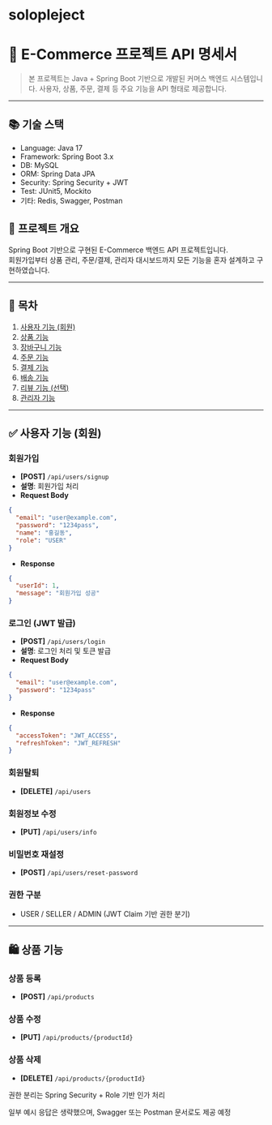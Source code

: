 # solopleject
# 🛒 E-Commerce 프로젝트 API 명세서

> 본 프로젝트는 Java + Spring Boot 기반으로 개발된 커머스 백엔드 시스템입니다. 사용자, 상품, 주문, 결제 등 주요 기능을 API 형태로 제공합니다.

---

## 📚 기술 스택

- Language: Java 17
- Framework: Spring Boot 3.x
- DB: MySQL
- ORM: Spring Data JPA
- Security: Spring Security + JWT
- Test: JUnit5, Mockito
- 기타: Redis, Swagger, Postman

## 📌 프로젝트 개요

Spring Boot 기반으로 구현된 E-Commerce 백엔드 API 프로젝트입니다.  
회원가입부터 상품 관리, 주문/결제, 관리자 대시보드까지 모든 기능을 혼자 설계하고 구현하였습니다.

---

## 📌 목차

1. [사용자 기능 (회원)](#사용자-기능-회원)
2. [상품 기능](#상품-기능)
3. [장바구니 기능](#장바구니-기능)
4. [주문 기능](#주문-기능)
5. [결제 기능](#결제-기능)
6. [배송 기능](#배송-기능)
7. [리뷰 기능 (선택)](#리뷰-기능-선택)
8. [관리자 기능](#관리자-기능)

---

## ✅ 사용자 기능 (회원)

### 회원가입
- **[POST]** `/api/users/signup`
- **설명**: 회원가입 처리
- **Request Body**
```json
{
  "email": "user@example.com",
  "password": "1234pass",
  "name": "홍길동",
  "role": "USER"
}
```
- **Response**
```json
{
  "userId": 1,
  "message": "회원가입 성공"
}
```

### 로그인 (JWT 발급)
- **[POST]** `/api/users/login`
- **설명**: 로그인 처리 및 토큰 발급
- **Request Body**
```json
{
  "email": "user@example.com",
  "password": "1234pass"
}
```
- **Response**
```json
{
  "accessToken": "JWT_ACCESS",
  "refreshToken": "JWT_REFRESH"
}
```

### 회원탈퇴
- **[DELETE]** `/api/users`

### 회원정보 수정
- **[PUT]** `/api/users/info`

### 비밀번호 재설정
- **[POST]** `/api/users/reset-password`

### 권한 구분
- USER / SELLER / ADMIN (JWT Claim 기반 권한 분기)

---

## 🛍️ 상품 기능

### 상품 등록
- **[POST]** `/api/products`

### 상품 수정
- **[PUT]** `/api/products/{productId}`

### 상품 삭제
- **[DELETE]** `/api/products/{productId}`


권한 분리는 Spring Security + Role 기반 인가 처리

일부 예시 응답은 생략했으며, Swagger 또는 Postman 문서로도 제공 예정
